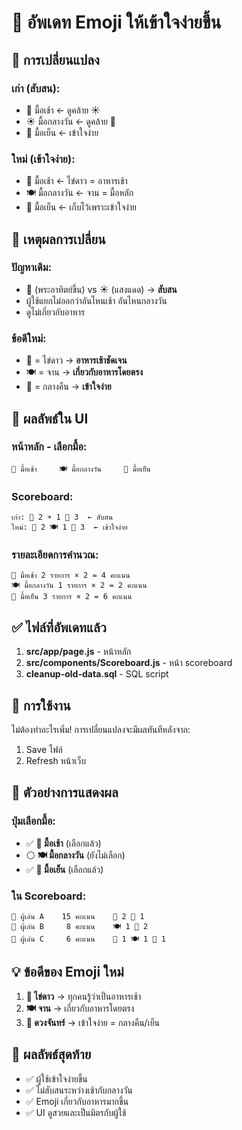 # 🎨 อัพเดท Emoji ให้เข้าใจง่ายขึ้น

## 🔄 การเปลี่ยนแปลง

### เก่า (สับสน):
- 🌅 มื้อเช้า ← ดูคล้าย ☀️ 
- ☀️ มื้อกลางวัน ← ดูคล้าย 🌅
- 🌙 มื้อเย็น ← เข้าใจง่าย

### ใหม่ (เข้าใจง่าย):
- 🍳 มื้อเช้า ← ไข่ดาว = อาหารเช้า
- 🍽️ มื้อกลางวัน ← จาน = มื้อหลัก
- 🌙 มื้อเย็น ← เก็บไว้เพราะเข้าใจง่าย

## 🎯 เหตุผลการเปลี่ยน

### ปัญหาเดิม:
- 🌅 (พระอาทิตย์ขึ้น) vs ☀️ (แสงแดด) → **สับสน**
- ผู้ใช้แยกไม่ออกว่าอันไหนเช้า อันไหนกลางวัน
- ดูไม่เกี่ยวกับอาหาร

### ข้อดีใหม่:
- 🍳 = ไข่ดาว → **อาหารเช้าชัดเจน**
- 🍽️ = จาน → **เกี่ยวกับอาหารโดยตรง**
- 🌙 = กลางคืน → **เข้าใจง่าย**

## 📱 ผลลัพธ์ใน UI

### หน้าหลัก - เลือกมื้อ:
```
🍳 มื้อเช้า     🍽️ มื้อกลางวัน     🌙 มื้อเย็น
```

### Scoreboard:
```
เก่า: 🌅 2 ☀️ 1 🌙 3  ← สับสน
ใหม่: 🍳 2 🍽️ 1 🌙 3  ← เข้าใจง่าย
```

### รายละเอียดการคำนวณ:
```
🍳 มื้อเช้า 2 รายการ × 2 = 4 คะแนน
🍽️ มื้อกลางวัน 1 รายการ × 2 = 2 คะแนน
🌙 มื้อเย็น 3 รายการ × 2 = 6 คะแนน
```

## ✅ ไฟล์ที่อัพเดทแล้ว

1. **src/app/page.js** - หน้าหลัก
2. **src/components/Scoreboard.js** - หน้า scoreboard
3. **cleanup-old-data.sql** - SQL script

## 🚀 การใช้งาน

ไม่ต้องทำอะไรเพิ่ม! การเปลี่ยนแปลงจะมีผลทันทีหลังจาก:
1. Save ไฟล์
2. Refresh หน้าเว็บ

## 🎨 ตัวอย่างการแสดงผล

### ปุ่มเลือกมื้อ:
- ✅ **🍳 มื้อเช้า** (เลือกแล้ว)
- ⚪ **🍽️ มื้อกลางวัน** (ยังไม่เลือก)
- ✅ **🌙 มื้อเย็น** (เลือกแล้ว)

### ใน Scoreboard:
```
👤 ผู้เล่น A    15 คะแนน    🍳 2 🌙 1
👤 ผู้เล่น B     8 คะแนน    🍽️ 1 🌙 2
👤 ผู้เล่น C     6 คะแนน    🍳 1 🍽️ 1 🌙 1
```

## 💡 ข้อดีของ Emoji ใหม่

1. **🍳 ไข่ดาว** → ทุกคนรู้ว่าเป็นอาหารเช้า
2. **🍽️ จาน** → เกี่ยวกับอาหารโดยตรง
3. **🌙 ดวงจันทร์** → เข้าใจง่าย = กลางคืน/เย็น

## 🎯 ผลลัพธ์สุดท้าย

- ✅ ผู้ใช้เข้าใจง่ายขึ้น
- ✅ ไม่สับสนระหว่างเช้ากับกลางวัน
- ✅ Emoji เกี่ยวกับอาหารมากขึ้น
- ✅ UI ดูสวยและเป็นมิตรกับผู้ใช้

